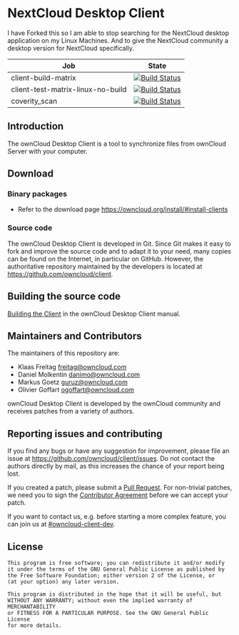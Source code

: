 # NextCloud Desktop Client

I have Forked this so I am able to stop searching for the NextCloud desktop application on my Linux Machines.
And to give the NextCloud community a desktop version for NextCloud specifically.


| Job                               | State                                                                                                                                                             |
|-----------------------------------|-------------------------------------------------------------------------------------------------------------------------------------------------------------------|
| client-build-matrix               | [![Build Status](https://ci.owncloud.org/job/client-build-matrix-linux/badge/icon)](https://ci.owncloud.org/job/client-build-matrix-linux/)                       |
| client-test-matrix-linux-no-build | [![Build Status](https://ci.owncloud.org/buildStatus/icon?job=client-test-matrix-linux-no-build)](https://ci.owncloud.org/job/client-test-matrix-linux-no-build/) |
| coverity_scan | [![Build Status](https://img.shields.io/coverity/scan/2482.svg)](https://scan.coverity.com/projects/owncloud-mirall)

## Introduction

The ownCloud Desktop Client is a tool to synchronize files from ownCloud Server
with your computer.

## Download

### Binary packages

* Refer to the download page https://owncloud.org/install/#install-clients

### Source code

The ownCloud Desktop Client is developed in Git. Since Git makes it easy to
fork and improve the source code and to adapt it to your need, many copies
can be found on the Internet, in particular on GitHub. However, the
authoritative repository maintained by the developers is located at
https://github.com/owncloud/client.

## Building the source code

[Building the Client](http://doc.owncloud.org/desktop/2.0/building.html)
in the ownCloud Desktop Client manual.

## Maintainers and Contributors

The maintainers of this repository are:

* Klaas Freitag <freitag@owncloud.com>
* Daniel Molkentin <danimo@owncloud.com>
* Markus Goetz <guruz@owncloud.com>
* Olivier Goffart <ogoffart@owncloud.com>

ownCloud Desktop Client is developed by the ownCloud community and receives
patches from a variety of authors.

## Reporting issues and contributing

If you find any bugs or have any suggestion for improvement, please
file an issue at https://github.com/owncloud/client/issues. Do not
contact the authors directly by mail, as this increases the chance
of your report being lost.

If you created a patch, please submit a [Pull
Request](https://github.com/owncloud/client/pulls). For non-trivial
patches, we need you to sign the [Contributor
Agreement](https://owncloud.org/contribute/agreement) before
we can accept your patch.

If you want to contact us, e.g. before starting a more complex feature,
you can join us at
[#owncloud-client-dev](irc://irc.freenode.net/#owncloud-client-dev).

## License

    This program is free software; you can redistribute it and/or modify
    it under the terms of the GNU General Public License as published by
    the Free Software Foundation; either version 2 of the License, or
    (at your option) any later version.

    This program is distributed in the hope that it will be useful, but
    WITHOUT ANY WARRANTY; without even the implied warranty of MERCHANTABILITY
    or FITNESS FOR A PARTICULAR PURPOSE. See the GNU General Public License
    for more details.


